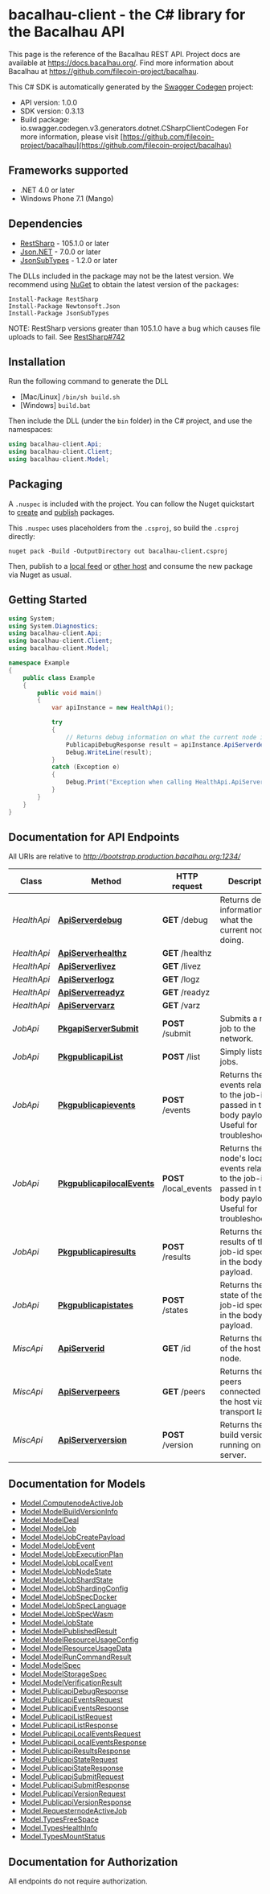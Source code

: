 # bacalhau-client - the C# library for the Bacalhau API

This page is the reference of the Bacalhau REST API. Project docs are available at https://docs.bacalhau.org/. Find more information about Bacalhau at https://github.com/filecoin-project/bacalhau.

This C# SDK is automatically generated by the [Swagger Codegen](https://github.com/swagger-api/swagger-codegen) project:

- API version: 1.0.0
- SDK version: 0.3.13
- Build package: io.swagger.codegen.v3.generators.dotnet.CSharpClientCodegen
    For more information, please visit [https://github.com/filecoin-project/bacalhau](https://github.com/filecoin-project/bacalhau)

<a name="frameworks-supported"></a>
## Frameworks supported
- .NET 4.0 or later
- Windows Phone 7.1 (Mango)

<a name="dependencies"></a>
## Dependencies
- [RestSharp](https://www.nuget.org/packages/RestSharp) - 105.1.0 or later
- [Json.NET](https://www.nuget.org/packages/Newtonsoft.Json/) - 7.0.0 or later
- [JsonSubTypes](https://www.nuget.org/packages/JsonSubTypes/) - 1.2.0 or later

The DLLs included in the package may not be the latest version. We recommend using [NuGet](https://docs.nuget.org/consume/installing-nuget) to obtain the latest version of the packages:
```
Install-Package RestSharp
Install-Package Newtonsoft.Json
Install-Package JsonSubTypes
```

NOTE: RestSharp versions greater than 105.1.0 have a bug which causes file uploads to fail. See [RestSharp#742](https://github.com/restsharp/RestSharp/issues/742)

<a name="installation"></a>
## Installation
Run the following command to generate the DLL
- [Mac/Linux] `/bin/sh build.sh`
- [Windows] `build.bat`

Then include the DLL (under the `bin` folder) in the C# project, and use the namespaces:
```csharp
using bacalhau-client.Api;
using bacalhau-client.Client;
using bacalhau-client.Model;
```
<a name="packaging"></a>
## Packaging

A `.nuspec` is included with the project. You can follow the Nuget quickstart to [create](https://docs.microsoft.com/en-us/nuget/quickstart/create-and-publish-a-package#create-the-package) and [publish](https://docs.microsoft.com/en-us/nuget/quickstart/create-and-publish-a-package#publish-the-package) packages.

This `.nuspec` uses placeholders from the `.csproj`, so build the `.csproj` directly:

```
nuget pack -Build -OutputDirectory out bacalhau-client.csproj
```

Then, publish to a [local feed](https://docs.microsoft.com/en-us/nuget/hosting-packages/local-feeds) or [other host](https://docs.microsoft.com/en-us/nuget/hosting-packages/overview) and consume the new package via Nuget as usual.

<a name="getting-started"></a>
## Getting Started

```csharp
using System;
using System.Diagnostics;
using bacalhau-client.Api;
using bacalhau-client.Client;
using bacalhau-client.Model;

namespace Example
{
    public class Example
    {
        public void main()
        {
            var apiInstance = new HealthApi();

            try
            {
                // Returns debug information on what the current node is doing.
                PublicapiDebugResponse result = apiInstance.ApiServerdebug();
                Debug.WriteLine(result);
            }
            catch (Exception e)
            {
                Debug.Print("Exception when calling HealthApi.ApiServerdebug: " + e.Message );
            }
        }
    }
}
```

<a name="documentation-for-api-endpoints"></a>
## Documentation for API Endpoints

All URIs are relative to *http://bootstrap.production.bacalhau.org:1234/*

Class | Method | HTTP request | Description
------------ | ------------- | ------------- | -------------
*HealthApi* | [**ApiServerdebug**](docs/HealthApi.md#apiserverdebug) | **GET** /debug | Returns debug information on what the current node is doing.
*HealthApi* | [**ApiServerhealthz**](docs/HealthApi.md#apiserverhealthz) | **GET** /healthz | 
*HealthApi* | [**ApiServerlivez**](docs/HealthApi.md#apiserverlivez) | **GET** /livez | 
*HealthApi* | [**ApiServerlogz**](docs/HealthApi.md#apiserverlogz) | **GET** /logz | 
*HealthApi* | [**ApiServerreadyz**](docs/HealthApi.md#apiserverreadyz) | **GET** /readyz | 
*HealthApi* | [**ApiServervarz**](docs/HealthApi.md#apiservervarz) | **GET** /varz | 
*JobApi* | [**PkgapiServerSubmit**](docs/JobApi.md#pkgapiserversubmit) | **POST** /submit | Submits a new job to the network.
*JobApi* | [**PkgpublicapiList**](docs/JobApi.md#pkgpublicapilist) | **POST** /list | Simply lists jobs.
*JobApi* | [**Pkgpublicapievents**](docs/JobApi.md#pkgpublicapievents) | **POST** /events | Returns the events related to the job-id passed in the body payload. Useful for troubleshooting.
*JobApi* | [**PkgpublicapilocalEvents**](docs/JobApi.md#pkgpublicapilocalevents) | **POST** /local_events | Returns the node's local events related to the job-id passed in the body payload. Useful for troubleshooting.
*JobApi* | [**Pkgpublicapiresults**](docs/JobApi.md#pkgpublicapiresults) | **POST** /results | Returns the results of the job-id specified in the body payload.
*JobApi* | [**Pkgpublicapistates**](docs/JobApi.md#pkgpublicapistates) | **POST** /states | Returns the state of the job-id specified in the body payload.
*MiscApi* | [**ApiServerid**](docs/MiscApi.md#apiserverid) | **GET** /id | Returns the id of the host node.
*MiscApi* | [**ApiServerpeers**](docs/MiscApi.md#apiserverpeers) | **GET** /peers | Returns the peers connected to the host via the transport layer.
*MiscApi* | [**ApiServerversion**](docs/MiscApi.md#apiserverversion) | **POST** /version | Returns the build version running on the server.

<a name="documentation-for-models"></a>
## Documentation for Models

 - [Model.ComputenodeActiveJob](docs/ComputenodeActiveJob.md)
 - [Model.ModelBuildVersionInfo](docs/ModelBuildVersionInfo.md)
 - [Model.ModelDeal](docs/ModelDeal.md)
 - [Model.ModelJob](docs/ModelJob.md)
 - [Model.ModelJobCreatePayload](docs/ModelJobCreatePayload.md)
 - [Model.ModelJobEvent](docs/ModelJobEvent.md)
 - [Model.ModelJobExecutionPlan](docs/ModelJobExecutionPlan.md)
 - [Model.ModelJobLocalEvent](docs/ModelJobLocalEvent.md)
 - [Model.ModelJobNodeState](docs/ModelJobNodeState.md)
 - [Model.ModelJobShardState](docs/ModelJobShardState.md)
 - [Model.ModelJobShardingConfig](docs/ModelJobShardingConfig.md)
 - [Model.ModelJobSpecDocker](docs/ModelJobSpecDocker.md)
 - [Model.ModelJobSpecLanguage](docs/ModelJobSpecLanguage.md)
 - [Model.ModelJobSpecWasm](docs/ModelJobSpecWasm.md)
 - [Model.ModelJobState](docs/ModelJobState.md)
 - [Model.ModelPublishedResult](docs/ModelPublishedResult.md)
 - [Model.ModelResourceUsageConfig](docs/ModelResourceUsageConfig.md)
 - [Model.ModelResourceUsageData](docs/ModelResourceUsageData.md)
 - [Model.ModelRunCommandResult](docs/ModelRunCommandResult.md)
 - [Model.ModelSpec](docs/ModelSpec.md)
 - [Model.ModelStorageSpec](docs/ModelStorageSpec.md)
 - [Model.ModelVerificationResult](docs/ModelVerificationResult.md)
 - [Model.PublicapiDebugResponse](docs/PublicapiDebugResponse.md)
 - [Model.PublicapiEventsRequest](docs/PublicapiEventsRequest.md)
 - [Model.PublicapiEventsResponse](docs/PublicapiEventsResponse.md)
 - [Model.PublicapiListRequest](docs/PublicapiListRequest.md)
 - [Model.PublicapiListResponse](docs/PublicapiListResponse.md)
 - [Model.PublicapiLocalEventsRequest](docs/PublicapiLocalEventsRequest.md)
 - [Model.PublicapiLocalEventsResponse](docs/PublicapiLocalEventsResponse.md)
 - [Model.PublicapiResultsResponse](docs/PublicapiResultsResponse.md)
 - [Model.PublicapiStateRequest](docs/PublicapiStateRequest.md)
 - [Model.PublicapiStateResponse](docs/PublicapiStateResponse.md)
 - [Model.PublicapiSubmitRequest](docs/PublicapiSubmitRequest.md)
 - [Model.PublicapiSubmitResponse](docs/PublicapiSubmitResponse.md)
 - [Model.PublicapiVersionRequest](docs/PublicapiVersionRequest.md)
 - [Model.PublicapiVersionResponse](docs/PublicapiVersionResponse.md)
 - [Model.RequesternodeActiveJob](docs/RequesternodeActiveJob.md)
 - [Model.TypesFreeSpace](docs/TypesFreeSpace.md)
 - [Model.TypesHealthInfo](docs/TypesHealthInfo.md)
 - [Model.TypesMountStatus](docs/TypesMountStatus.md)

<a name="documentation-for-authorization"></a>
## Documentation for Authorization

All endpoints do not require authorization.
